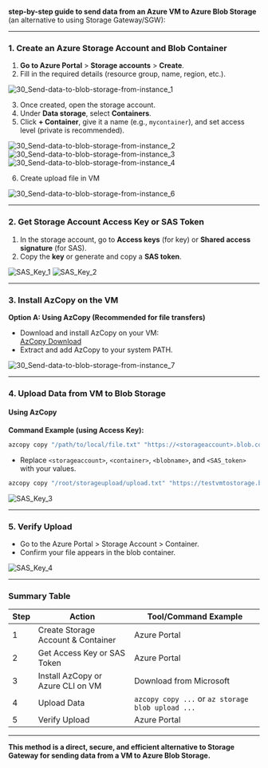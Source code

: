 **step-by-step guide to send data from an Azure VM to Azure Blob Storage** (an alternative to using Storage Gateway/SGW):

---

### **1. Create an Azure Storage Account and Blob Container**

1. **Go to Azure Portal** > **Storage accounts** > **Create**.
2. Fill in the required details (resource group, name, region, etc.).

![30_Send-data-to-blob-storage-from-instance_1](https://github.com/user-attachments/assets/b9016c21-5e63-497e-bca8-6e0cb19e9e85)

3. Once created, open the storage account.
4. Under **Data storage**, select **Containers**.
5. Click **+ Container**, give it a name (e.g., `mycontainer`), and set access level (private is recommended).

![30_Send-data-to-blob-storage-from-instance_2](https://github.com/user-attachments/assets/99a7ca5a-d059-4716-a87c-e57be698b3a4)
![30_Send-data-to-blob-storage-from-instance_3](https://github.com/user-attachments/assets/f9da81f3-dd86-4d8f-ad0c-add77d458617)
![30_Send-data-to-blob-storage-from-instance_4](https://github.com/user-attachments/assets/759eedac-88f0-42ac-a57e-32c6e2e2d113)

6. Create upload file in VM

![30_Send-data-to-blob-storage-from-instance_6](https://github.com/user-attachments/assets/aae104e0-7a49-4d42-94e0-d1c0b17a79bf)

---

### **2. Get Storage Account Access Key or SAS Token**

1. In the storage account, go to **Access keys** (for key) or **Shared access signature** (for SAS).
2. Copy the **key** or generate and copy a **SAS token**.

![SAS_Key_1](https://github.com/user-attachments/assets/35ac235a-b19e-4065-9936-7546eb8acac0)
![SAS_Key_2](https://github.com/user-attachments/assets/f55339d9-b363-4afc-be0c-13a6928f9d96)


---

### **3. Install AzCopy on the VM**

**Option A: Using AzCopy (Recommended for file transfers)**
- Download and install AzCopy on your VM:  
  [AzCopy Download](https://learn.microsoft.com/en-us/azure/storage/common/storage-use-azcopy-v10#download-azcopy)
- Extract and add AzCopy to your system PATH.

![30_Send-data-to-blob-storage-from-instance_7](https://github.com/user-attachments/assets/70086775-6318-4915-ab8b-474d9091d01b)

---

### **4. Upload Data from VM to Blob Storage**

#### **Using AzCopy**

**Command Example (using Access Key):**
```bash
azcopy copy "/path/to/local/file.txt" "https://<storageaccount>.blob.core.windows.net/<container>/<blobname>?<SAS_token>" --recursive=false
```
- Replace `<storageaccount>`, `<container>`, `<blobname>`, and `<SAS_token>` with your values.

```bash
azcopy copy "/root/storageupload/upload.txt" "https://testvmtostorage.blob.core.windows.net/mycontainer/testblob?sv=2024-11-04&ss=bfqt&srt=sco&sp=rwdlacupiytfx&se=2025-05-24T18:40:48Z&st=2025-05-24T10:40:48Z&spr=https&sig=%2FV8lW9F%2FrtdE3VIWaBVy791226OCjJNmPZPn1xROTUc%3D"
```

![SAS_Key_3](https://github.com/user-attachments/assets/2ded04fe-6d93-4ad6-94c2-2962c50eda9d)

---

### **5. Verify Upload**

- Go to the Azure Portal > Storage Account > Container.
- Confirm your file appears in the blob container.

![SAS_Key_4](https://github.com/user-attachments/assets/051d5076-0e89-4487-b2b1-7c10811a2723)

---

### **Summary Table**

| Step | Action                                   | Tool/Command Example                                                                 |
|------|------------------------------------------|--------------------------------------------------------------------------------------|
| 1    | Create Storage Account & Container       | Azure Portal                                                                         |
| 2    | Get Access Key or SAS Token              | Azure Portal                                                                         |
| 3    | Install AzCopy or Azure CLI on VM        | Download from Microsoft                                                              |
| 4    | Upload Data                              | `azcopy copy ...` or `az storage blob upload ...`                                    |
| 5    | Verify Upload                            | Azure Portal                                                                         |

---

**This method is a direct, secure, and efficient alternative to Storage Gateway for sending data from a VM to Azure Blob Storage.**


